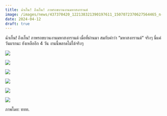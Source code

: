 ```yaml
---
title: ฉ่ำเกิ๊น! ถึงเกิ๊น! ภาพรถขบวนงานมหาสงกรานต์
image: /images/news/437370420_122138321390197611_1507072370627564465_n-1-.jpg
date: 2024-04-12
draft: true
---
```

ฉ่ำเกิ๊น! ถึงเกิ๊น! ภาพรถขบวนงานมหาสงกรานต์ เมื่อที่ผ่านมา สมกับคำว่า “มหาสงกรานต์“ จริงๆ นี่แค่วันแรกนะ ยังเหลืออีก 4 วัน งานนี้พลาดไม่ได้จริงๆ

![](/images/434865909_122138321606197611_7652248152382462371_n-1-.jpg)

 

![](/images/437590231_122138321642197611_458926934542682283_n-1-.jpg)

![](/images/434886078_122138321660197611_7869409069386792769_n-1-.jpg)

![](/images/437540245_122138321432197611_34260013253964629_n-1-.jpg)

![](/images/437376809_122138321402197611_6357967208641739242_n-1-.jpg)

![](/images/437374881_122138321618197611_961358542102791398_n-1-.jpg)

ภาพโดย: ททท.
